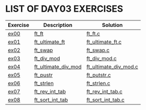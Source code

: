 # LIST OF DAY03 EXERCISES

|Exercise        |Description                    |Solution                     |
|-------------|-------------------------------|-----------------------------|
|[ex00](https://github.com/achrafelkhnissi/1337/blob/master/Piscine-2021/DAYS/DAY03/ex00)      |[ft_ft](https://github.com/achrafelkhnissi/1337/blob/master/Piscine-2021/DAYS/DAY03/ex00/README.d)          |[ft_ft.c](https://github.com/achrafelkhnissi/1337/blob/master/Piscine-2021/DAYS/DAY03/ex00/ft_ft.c) |
|[ex01](https://github.com/achrafelkhnissi/1337/blob/master/Piscine-2021/DAYS/DAY03/ex01)     |[ft_ultimate_ft](https://github.com/achrafelkhnissi/1337/blob/master/Piscine-2021/DAYS/DAY03/ex01/README.md)  |[ft_ultimate_ft.c](https://github.com/achrafelkhnissi/1337/blob/master/Piscine-2021/DAYS/DAY03/ex01/ft_ultimate_ft.c)  |
|[ex02](https://github.com/achrafelkhnissi/1337/blob/master/Piscine-2021/DAYS/DAY03/ex02)   |[ft_swap](https://github.com/achrafelkhnissi/1337/blob/master/Piscine-2021/DAYS/DAY03/ex02/README.md)           |[ft_swap.c](https://github.com/achrafelkhnissi/1337/blob/master/Piscine-2021/DAYS/DAY03/ex02/ft_swap.c)         |
|[ex03](https://github.com/achrafelkhnissi/1337/blob/master/Piscine-2021/DAYS/DAY03/ex03)   |[ft_div_mod](https://github.com/achrafelkhnissi/1337/blob/master/Piscine-2021/DAYS/DAY03/ex03/README.md)           |[ft_div_mod.c](https://github.com/achrafelkhnissi/1337/blob/master/Piscine-2021/DAYS/DAY03/ex03/ft_div_mod.c)      |
|[ex04](https://github.com/achrafelkhnissi/1337/blob/master/Piscine-2021/DAYS/DAY03/ex04)   |[ft_ultimate_div_mod](https://github.com/achrafelkhnissi/1337/blob/master/Piscine-2021/DAYS/DAY03/ex04/README.md)        |[ft_ultimate_div_mod.c](https://github.com/achrafelkhnissi/1337/blob/master/Piscine-2021/DAYS/DAY03/ex04/ft_ultimate_div_mod.c)  |
|[ex05](https://github.com/achrafelkhnissi/1337/blob/master/Piscine-2021/DAYS/DAY03/ex05)   |[ft_pustr](https://github.com/achrafelkhnissi/1337/blob/master/Piscine-2021/DAYS/DAY03/ex05/README.md)       |[ft_putstr.c](https://github.com/achrafelkhnissi/1337/blob/master/Piscine-2021/DAYS/DAY03/ex05/ft_putstr.c)       |
|[ex06](https://github.com/achrafelkhnissi/1337/blob/master/Piscine-2021/DAYS/DAY03/ex06)   |[ft_strlen](https://github.com/achrafelkhnissi/1337/blob/master/Piscine-2021/DAYS/DAY03/ex06/README.md)           |[ft_strlen.c](https://github.com/achrafelkhnissi/1337/blob/master/Piscine-2021/DAYS/DAY03/ex06/ft_strlen.c) |
|[ex07](https://github.com/achrafelkhnissi/1337/blob/master/Piscine-2021/DAYS/DAY03/ex07)   |[ft_rev_int_tab](https://github.com/achrafelkhnissi/1337/blob/master/Piscine-2021/DAYS/DAY03/ex07/README.md)        |[ft_rev_int_tab.c](https://github.com/achrafelkhnissi/1337/blob/master/Piscine-2021/DAYS/DAY03/ex07/ft_rev_int_tab.c)       |
|[ex08](https://github.com/achrafelkhnissi/1337/blob/master/Piscine-2021/DAYS/DAY03/ex08)   |[ft_sort_int_tab](https://github.com/achrafelkhnissi/1337/blob/master/Piscine-2021/DAYS/DAY03/ex08/README.md) |[ft_sort_int_tab.c](https://github.com/achrafelkhnissi/1337/blob/master/Piscine-2021/DAYS/DAY03/ex08/ft_sort_int_tab.c) |
